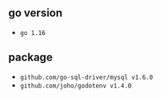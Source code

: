 ## go version
* `go 1.16`
## package 
* `github.com/go-sql-driver/mysql v1.6.0`
* `github.com/joho/godotenv v1.4.0`